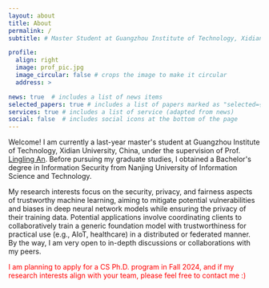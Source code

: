 ```yaml
---
layout: about
title: About
permalink: /
subtitle: # Master Student at Guangzhou Institute of Technology, Xidian University, China

profile:
  align: right
  image: prof_pic.jpg
  image_circular: false # crops the image to make it circular
  address: >

news: true  # includes a list of news items
selected_papers: true # includes a list of papers marked as "selected={true}"
services: true # includes a list of service (adapted from news)
social: false  # includes social icons at the bottom of the page
---
```


Welcome! I am currently a last-year master's student at Guangzhou Institute of Technology, Xidian University, China, under the supervision of Prof. [Lingling An](https://scholar.google.com/citations?hl=zh-CN&user=DZuZUBYAAAAJ&view_op=list_works&sortby=pubdate). Before pursuing my graduate studies, I obtained a Bachelor's degree in Information Security from Nanjing University of Information Science and Technology.

My research interests focus on the security, privacy, and fairness aspects of trustworthy machine learning, aiming to mitigate potential vulnerabilities and biases in deep neural network models while ensuring the privacy of their training data. Potential applications involve coordinating clients to collaboratively train a generic foundation model with trustworthiness for practical use (e.g., AIoT, healthcare) in a distributed or federated manner. By the way, I am very open to in-depth discussions or collaborations with my peers.

<span style="color:red"> I am planning to apply for a CS Ph.D. program in Fall 2024, and if my research interests align with your team, please feel free to contact me :)